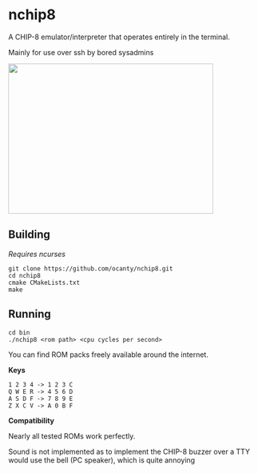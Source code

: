 nchip8
==
A CHIP-8 emulator/interpreter that operates entirely in the terminal.

Mainly for use over ssh by bored sysadmins

<img src="https://giant.gfycat.com/GratefulCookedHalicore.gif" width="410" height="300">

Building
----
_Requires ncurses_

```
git clone https://github.com/ocanty/nchip8.git
cd nchip8
cmake CMakeLists.txt
make
```

Running
----
```
cd bin
./nchip8 <rom path> <cpu cycles per second>
```

You can find ROM packs freely available around the internet.

**Keys**

```
1 2 3 4 -> 1 2 3 C
Q W E R -> 4 5 6 D
A S D F -> 7 8 9 E
Z X C V -> A 0 B F
```

**Compatibility**

Nearly all tested ROMs work perfectly.

Sound is not implemented as to implement the CHIP-8 buzzer over a TTY would use the bell (PC speaker), which is quite annoying

